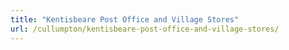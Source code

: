 ```yaml
---
title: "Kentisbeare Post Office and Village Stores"
url: /cullumpton/kentisbeare-post-office-and-village-stores/
---
```

